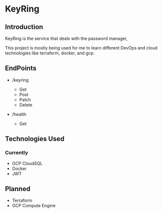 # KeyRing #

## Introduction ##

KeyRing is the service that deals with the password manager,

This project is mostly being used for me to learn different DevOps and cloud technologies like terraform, docker, and gcp.

## EndPoints ##

* /keyring
  * Get 
  * Post
  * Patch
  * Delete

* /health
  * Get

## Technologies Used ##

### Currently ###

* GCP CloudSQL
* Docker
* JWT

## Planned ###

* Terraform
* GCP Compute Engine

